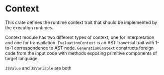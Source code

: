 # Context

This crate defines the runtime context trait that should be implemented by the execution runtimes.

Context module has two different types of context, one for interpretation and one for transpilation. `EvaluationContext` is an AST traversal trait with 1-to-1 correspondence to AST node. `GenerationContext` constructs foreign code from the input code with methods exposing primitive components of target language. 

`JSValue` and `JSVariable` are both 